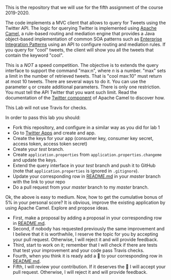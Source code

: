 This is the repository that we will use for the fifth assignment of the course 2019-2020. 

The code implements a MVC client that allows to query for Tweets using the Twitter API. The logic for querying Twitter is implemented using [Apache Camel](http://camel.apache.org/), a rule-based routing and mediation engine that provides a Java object-based implementation of common SOA patterns such as [Enterprise Integration Patterns](http://www.enterpriseintegrationpatterns.com/) using an API to configure routing and mediation rules. If you query for "cool" tweets, the client will show you all the tweets that contain the keyword "cool".

This is a *NOT* a speed competition. The objective is to extends the query interface to support the command "max:n", where _n_ is a number. "max" sets a limit in the number of retrieved tweets. That is "cool max:10" must return at most 10 tweets. There are several ways to do it. You can use the parameter `q` or create additional parameters. There is only one restriction. You must tell the API Twitter that you want such limit. Read the documentation of the [Twitter component](https://camel.apache.org/components/2.x/twitter.html) of Apache Camel to discover how.

This Lab will not use Travis for checks. 

In order to pass this lab you should:
- Fork this repository, and configure in a similar way as you did for lab 1
- Go to [Twitter Apps](https://apps.twitter.com/) and create and app.
- Create the keys for your app (consumer key, consumer key secret, access token, access token secret)
- Create your _test_ branch.
- Create `application.properties` from `application.properties.changeme` and update the keys.
- Extend the query interface in your _test_ branch and push it to GitHub (note that `application.properties` is ignored in `.gitignore`).
- Update your corresponding row in [README.md](../tree/master/README.md) in your _master_ branch with the link to your repo
- Do a pull request from your _master_ branch to my _master_ branch.

Ok, the above is easy to medium. Now, how to get the cumulative bonus of 5% in your personal score? It is obvious, improve the existing application by using Apache Camel. Explore and propose ideas. 
- First, make a proposal by adding a proposal in your corresponding row in [README.md](../tree/master/README.md). 
- Second, if nobody has requested previously the same improvement and I believe that it is worthwhile, I reserve the topic for you by accepting your pull request. Otherwise, I will reject it and will provide feedback.
- Third, start to work on it; remember that I will check if there are tests that test your improvement and your code pass Travis checks.
- Fourth, when you think it is ready add a :gift: to your corresponding row in [README.md](../tree/master/README.md). 
- Fifth, I will review your contribution. If it deserves the :gift: I will accept your pull request. Otherwise, I will reject it and will provide feedback.

 